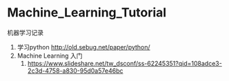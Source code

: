 # Machine_Learning_Tutorial
机器学习记录

1) 学习python http://old.sebug.net/paper/python/
2) Machine Learning 入门
    1. https://www.slideshare.net/tw_dsconf/ss-62245351?qid=108adce3-2c3d-4758-a830-95d0a57e46bc

